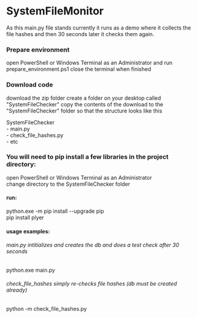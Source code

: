 # SystemFileMonitor

As this main.py file stands currently it runs as a demo where it collects the file hashes and then 30 seconds later it checks them again.

### Prepare environment

open PowerShell or Windows Terminal as an Administrator and run prepare_environment.ps1
close the terminal when finished

### Download code

download the zip folder
create a folder on your desktop called "SystemFileChecker"
copy the contents of the download to the "SystemFileChecker" folder so that the structure looks like this

SystemFileChecker<br>
\- main.py<br>
\- check_file_hashes.py<br>
\- etc<br>

### You will need to pip install a few libraries in the project directory:

open PowerShell or Windows Terminal as an Administrator<br>
change directory to the SystemFileChecker folder<br>

#### run:

python.exe -m pip install --upgrade pip<br>
pip install plyer<br>

#### usage examples:

###### main.py intitializes and creates the db and does a test check after 30 seconds
python.exe main.py<br>
###### check_file_hashes simply re-checks file hashes (db must be created already)
python -m check_file_hashes.py<br>



